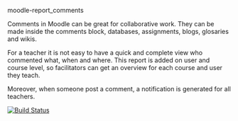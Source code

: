 moodle-report_comments

Comments in Moodle can be great for collaborative work. They can be made inside the comments block, databases, assignments, blogs, glosaries and wikis.

For a teacher it is not easy to have a quick and complete view who commented what, when and where. This report is added on user and course level, so facilitators can get an overview for each course and user they teach.

Moreover, when someone post a comment, a notification is generated for all teachers.

[![Build Status](https://travis-ci.com/ewallah/moodle-report_comments.svg?branch=master)](https://travis-ci.com/ewallah/moodle-report_comments)
